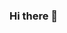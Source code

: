 ### Hi there 👋

<!--
**Kaiserabbas/kaiserabbas**y.

 Front-end developer with 3+ years of experience building user-friendly and interactive web applications. Proven ability to work independently and as part of a team to deliver high-quality products.:

- 🔭 I’m currently working on skills:
HTML
CSS
JavaScript
Git
GitHub

- 🌱 I’m currently learning on skills:
React
Redux
TypeScript
- Front-end Developer
Microverse Organization
2022 - Present

Built and maintained the company's website using Javascript and CSS.
Contributed to the development of a new website app using Javascript.
Worked with a team of developers to improve the user experience of the client's website.

- Projects:
Personal website
A React-based to-do list app
A Redux-based state management library


- Education:

Bachelor of Science in Computer Science
University of Agriculture, Faisalabad, Pakistan

Awards and Honors:
Dean's List
President's List
ACM International Collegiate Programming Contest

Interests:
Programming
Web development
Open source
Photography
Hiking

- Looking for a challenging and rewarding opportunity to use my skills and experience to build great products.
-->
